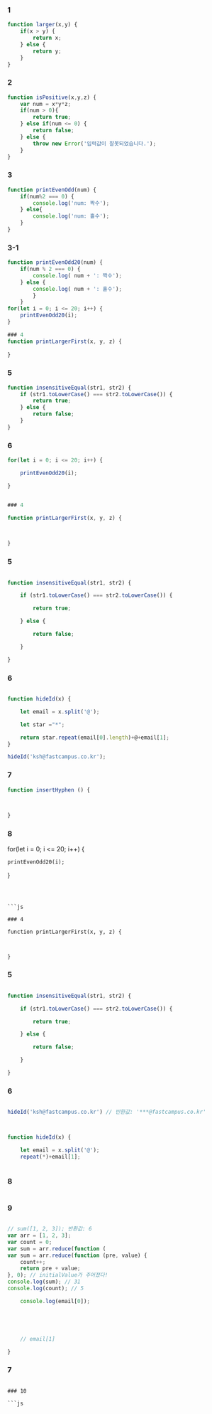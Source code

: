 ### 1
```js
function larger(x,y) {
    if(x > y) {
        return x;
    } else {
        return y;
    }
}
```
### 2
```js
function isPositive(x,y,z) {
    var num = x*y*z;
    if(num > 0){
        return true;
    } else if(num <= 0) {
        return false;
    } else {
        throw new Error('입력값이 잘못되었습니다.');
    }
}

```
### 3
```js
function printEvenOdd(num) {
    if(num%2 === 0) {
        console.log('num: 짝수');
    } else{
        console.log('num: 홀수');
    }
}
```
### 3-1
```js
function printEvenOdd20(num) {
    if(num % 2 === 0) {
        console.log( num + ': 짝수');
    } else {
        console.log( num + ': 홀수');
        }
    }
for(let i = 0; i <= 20; i++) {
    printEvenOdd20(i);
}
```

```js
### 4
function printLargerFirst(x, y, z) {
    
}
```


### 5
```js
function insensitiveEqual(str1, str2) {
    if (str1.toLowerCase() === str2.toLowerCase()) {
        return true;
    } else {
        return false;
    }
}
```


### 6
```js
for(let i = 0; i <= 20; i++) {

    printEvenOdd20(i);

}

```



```js

### 4

function printLargerFirst(x, y, z) {

    

}

```





### 5

```js

function insensitiveEqual(str1, str2) {

    if (str1.toLowerCase() === str2.toLowerCase()) {

        return true;

    } else {

        return false;

    }

}

```





### 6

```js

function hideId(x) {

    let email = x.split('@');

    let star ="*";

    return star.repeat(email[0].length)+@+email[1];
}

hideId('ksh@fastcampus.co.kr');
```


### 7
```js
function insertHyphen () {


    
}
```

### 8




for(let i = 0; i <= 20; i++) {

    printEvenOdd20(i);

}

```



```js

### 4

function printLargerFirst(x, y, z) {

    

}

```





### 5

```js

function insensitiveEqual(str1, str2) {

    if (str1.toLowerCase() === str2.toLowerCase()) {

        return true;

    } else {

        return false;

    }

}

```





### 6

```js

hideId('ksh@fastcampus.co.kr') // 반환값: '***@fastcampus.co.kr'



function hideId(x) {

    let email = x.split('@');
    repeat(*)+email[1];
    

```



### 8
```js

```


### 9

```js

// sum([1, 2, 3]); 반환값: 6
var arr = [1, 2, 3];
var count = 0;
var sum = arr.reduce(function (
var sum = arr.reduce(function (pre, value) {
    count++;
    return pre + value;
}, 0); // initialValue가 주어졌다!
console.log(sum); // 31
console.log(count); // 5

    console.log(email[0]);





    // email[1]

}

```





### 7




```

### 10

```js

```
